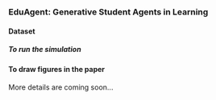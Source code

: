 ### EduAgent: Generative Student Agents in Learning


#### Dataset


##### To run the simulation



#### To draw figures in the paper

More details are coming soon...
